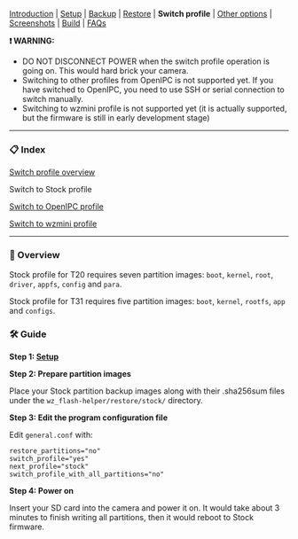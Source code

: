 
[Introduction](README.md) | [Setup](README_setup.md) | [Backup](README_backup.md) | [Restore](README_restore.md) | **Switch profile** | [Other options](README_other_options.md) | [Screenshots](README_screenshots.md) | [Build](README_build.md) | [FAQs](README_FAQs.md)


**❗ WARNING:**
- DO NOT DISCONNECT POWER when the switch profile operation is going on. This would hard brick your camera.
- Switching to other profiles from OpenIPC is not supported yet. If you have switched to OpenIPC, you need to use SSH or serial connection to switch manually.
- Switching to wzmini profile is not supported yet (it is actually supported, but the firmware is still in early development stage)

-----

### 📋 Index

[Switch profile overview](README_switch_profile.md)

Switch to Stock profile

[Switch to OpenIPC profile](README_switch_profile_openipc.md)

[Switch to wzmini profile](README_switch_profile_wzmini.md) 

-----

### 📄 Overview

Stock profile for T20 requires seven partition images: `boot`, `kernel`, `root`, `driver`, `appfs`, `config` and `para`.

Stock profile for T31 requires five partition images: `boot`, `kernel`, `rootfs`, `app` and `configs`.

### 🛠️ Guide

**Step 1: [Setup](README_setup.md)**

**Step 2: Prepare partition images**

Place your Stock partition backup images along with their .sha256sum files under the `wz_flash-helper/restore/stock/` directory.

**Step 3: Edit the program configuration file**

Edit `general.conf` with:
```
restore_partitions="no"
switch_profile="yes"
next_profile="stock"
switch_profile_with_all_partitions="no"
```

**Step 4: Power on**

Insert your SD card into the camera and power it on. It would take about 3 minutes to finish writing all partitions, then it would reboot to Stock firmware.

